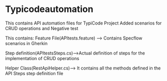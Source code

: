 # Typicodeautomation
This contains API automation files for TypiCode Project
Added scenarios for CRUD operations and Negative test


This contains:
Feature File(APItests.feature) --> Contains Specflow scenarios in Gherkin 


Step definition(APItestsSteps.cs)-->Actual definition of steps for the implementation of CRUD operations



Helper Class(RestApiHelper.cs)--> It contains all the methods defined in the API Steps step definition file


